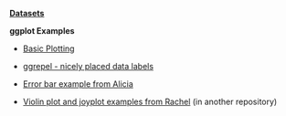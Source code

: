 **[Datasets](https://github.com/epimath/epid-814-materials/tree/master/Labs/ggplotExamples/Datasets)**

**ggplot Examples**

- [Basic Plotting](https://epimath.github.io/epid-814-materials/Labs/ggplotExamples/BasicExamples.html)

- [ggrepel - nicely placed data labels](https://epimath.github.io/epid-814-materials/Labs/ggplotExamples/ggRepelExample.html)

- [Error bar example from Alicia](https://github.com/epimath/epid-814-materials/blob/master/Labs/ggplotExamples/ErrorBarExample-Alicia.R)

- [Violin plot and joyplot examples from Rachel](https://github.com/epimath/Hepatitis-C-in-Young-PWID) (in another repository)
